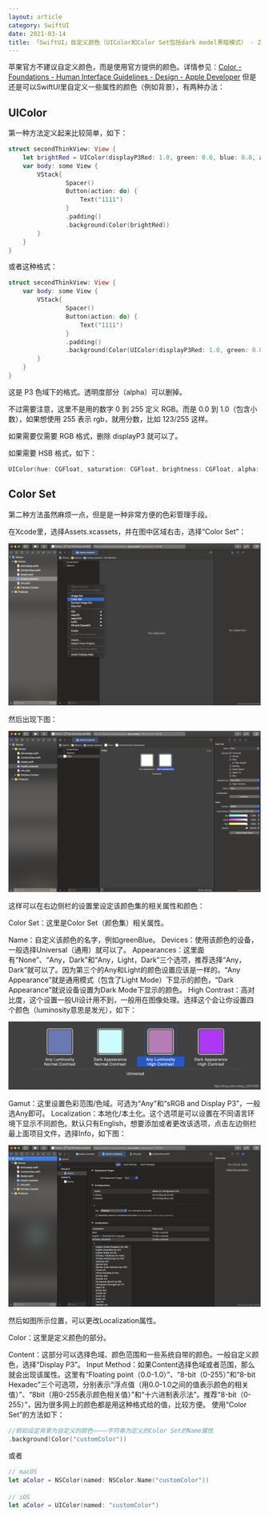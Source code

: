 ```yaml
---
layout: article
category: SwiftUI
date: 2021-03-14
title: 「SwiftUI」自定义颜色（UIColor和Color Set包括dark model黑暗模式） - ZhongUncle
---
```

<!-- excerpt-start -->
苹果官方不建议自定义颜色，而是使用官方提供的颜色。详情参见：[Color - Foundations - Human Interface Guidelines - Design - Apple Developer](https://developer.apple.com/design/human-interface-guidelines/ios/visual-design/color/)
但是还是可以SwiftUI里自定义一些属性的颜色（例如背景），有两种办法：

## UIColor

第一种方法定义起来比较简单，如下：

```swift
struct secondThinkView: View {
    let brightRed = UIColor(displayP3Red: 1.0, green: 0.0, blue: 0.0, alpha: 1.0)
    var body: some View {
        VStack{  
                Spacer()
                Button(action: do) {
                    Text("1111")
                }
                .padding()
                .background(Color(brightRed))
        }
    }
}   
```

或者这种格式：

```swift
struct secondThinkView: View {
    var body: some View {
        VStack{  
                Spacer()
                Button(action: do) {
                    Text("1111")
                }
                .padding()
                .background(Color(UIColor(displayP3Red: 1.0, green: 0.0, blue: 0.0, alpha: 1.0)))
        }
    }
}
```

这是 P3 色域下的格式。透明度部分（alpha）可以删掉。

不过需要注意，这里不是用的数字 0 到 255 定义 RGB。而是 0.0 到 1.0（包含小数），如果想使用 255 表示 rgb，就用分数，比如 123/255 这样。

如果需要仅需要 RGB 格式，删除 displayP3 就可以了。

如果需要 HSB 格式，如下：

```swift
UIColor(hue: CGFloat, saturation: CGFloat, brightness: CGFloat, alpha: CGFloat)
```

## Color Set

第二种方法虽然麻烦一点，但是是一种非常方便的色彩管理手段。

在Xcode里，选择Assets.xcassets，并在图中区域右击，选择“Color Set”：

![](/assets/images/20210408233250839.png)

然后出现下图：

![](/assets/images/20210408233546748.png)

这样可以在右边侧栏的设置里设定该颜色集的相关属性和颜色：

Color Set：这里是Color Set（颜色集）相关属性。

Name：自定义该颜色的名字，例如greenBlue。
Devices：使用该颜色的设备，一般选择Universal（通用）就可以了。
Appearances：这里面有“None”、“Any，Dark”和“Any，Light，Dark”三个选项，推荐选择“Any，Dark”就可以了。因为第三个的Any和Light的颜色设置应该是一样的。“Any Appearance”就是通用模式（包含了Light Mode）下显示的颜色，“Dark Appearance”就说设备设置为Dark Mode下显示的颜色。
High Contrast：高对比度，这个设置一般UI设计用不到，一般用在图像处理。选择这个会让你设置四个颜色（luminosity意思是发光），如下：

![](/assets/images/20210409000657258.png)

Gamut：这里设置色彩范围/色域。可选为“Any”和“sRGB and Display P3”，一般选Any即可。
Localization：本地化/本土化。这个选项是可以设置在不同语言环境下显示不同颜色。默认只有English，想要添加或者更改该选项，点击左边侧栏最上面项目文件，选择Info，如下图：

![](/assets/images/20210409001810941.png)

然后如图所示位置，可以更改Localization属性。

Color：这里是定义颜色的部分。

Content：这部分可以选择色域、颜色范围和一些系统自带的颜色。一般自定义颜色，选择“Display P3”。
Input Method：如果Content选择色域或者范围，那么就会出现该属性。这里有“Floating point（0.0-1.0）”、“8-bit（0-255）”和“8-bit Hexadec”三个可选项，分别表示“浮点值（用0.0-1.0之间的值表示颜色的相关值）”、“8bit（用0-255表示颜色相关值）”和“十六进制表示法”。推荐“8-bit（0-255）”，因为很多网上的颜色都是用这种格式给的值，比较方便。
使用“Color Set”的方法如下：

```swift
//假如设定背景为自定义的颜色————字符串为定义的Color Set的Name属性
.background(Color("customColor"))
```

或者

```swift
// macOS
let aColor = NSColor(named: NSColor.Name("customColor"))
 
// iOS
let aColor = UIColor(named: "customColor")
```


​